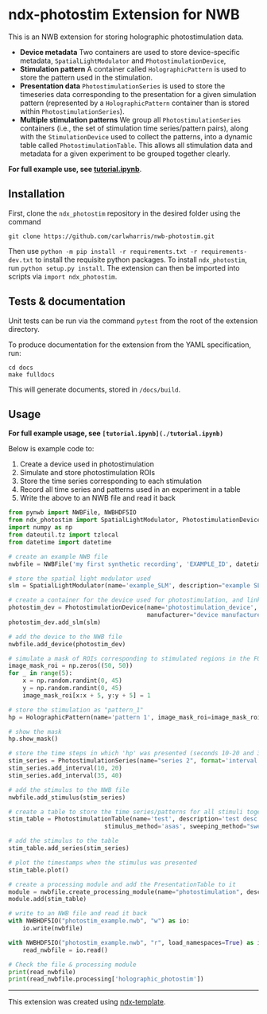 # ndx-photostim Extension for NWB

This is an NWB extension for storing holographic photostimulation data.

* **Device metadata** Two containers are used to store device-specific metadata, `SpatialLightModulator` and `PhotostimulationDevice`,
* **Stimulation pattern** A container called `HolographicPattern` is used to store the pattern used in the stimulation.
* **Presentation data** `PhotostimulationSeries` is used to store the timeseries data corresponding to the presentation for a given simulation pattern
(represented by a `HolographicPattern` container than is stored within `PhotostimulationSeries`).
* **Multiple stimulation patterns** We group all `PhotostimulationSeries` containers (i.e., the set of stimulation time series/pattern pairs), along
with the `StimulationDevice` used to collect the patterns, into a dynamic table called `PhotostimulationTable`. This allows all
stimulation data and metadata for a given experiment to be grouped together clearly.

**For full example use, see [tutorial.ipynb](./tutorial.ipynb)**.

## Installation

First, clone the `ndx_photostim` repository in the desired folder using the command
```angular2svg
git clone https://github.com/carlwharris/nwb-photostim.git
```
Then use `python -m pip install -r requirements.txt -r requirements-dev.txt` to install the requisite
python packages. To install `ndx_photostim`, run `python setup.py install`. The extension can then be imported into 
scripts via `import ndx_photostim`. 

## Tests & documentation

Unit tests can be run via the command `pytest` from the root of the extension directory.

To produce documentation for the extension from the YAML specification, run:
```angular2svg
cd docs
make fulldocs
```
This will generate documents, stored in `/docs/build`.

## Usage

**For full example usage, see `[tutorial.ipynb](./tutorial.ipynb)`**

Below is example code to:
1. Create a device used in photostimulation
2. Simulate and store photostimulation ROIs
3. Store the time series corresponding to each stimulation
4. Record all time series and patterns used in an experiment in a table
5. Write the above to an NWB file and read it back


```python
from pynwb import NWBFile, NWBHDF5IO
from ndx_photostim import SpatialLightModulator, PhotostimulationDevice, HolographicPattern, PhotostimulationSeries, PhotostimulationTable
import numpy as np
from dateutil.tz import tzlocal
from datetime import datetime

# create an example NWB file
nwbfile = NWBFile('my first synthetic recording', 'EXAMPLE_ID', datetime.now(tzlocal()))

# store the spatial light modulator used
slm = SpatialLightModulator(name='example_SLM', description="example SLM", manufacturer="SLM manufacturer", size=[500, 500])

# create a container for the device used for photostimulation, and link the SLM to it
photostim_dev = PhotostimulationDevice(name='photostimulation_device', description="example photostimulation device",
                                       manufacturer="device manufacturer", type='LED', wavelength=320, opsin="example opsin")
photostim_dev.add_slm(slm)

# add the device to the NWB file
nwbfile.add_device(photostim_dev)

# simulate a mask of ROIs corresponding to stimulated regions in the FOV (5 ROIs on a 50x50 pixel image)
image_mask_roi = np.zeros((50, 50))
for _ in range(5):
    x = np.random.randint(0, 45)
    y = np.random.randint(0, 45)
    image_mask_roi[x:x + 5, y:y + 5] = 1

# store the stimulation as "pattern_1"
hp = HolographicPattern(name='pattern 1', image_mask_roi=image_mask_roi)

# show the mask
hp.show_mask()

# store the time steps in which 'hp' was presented (seconds 10-20 and 35-40)
stim_series = PhotostimulationSeries(name="series 2", format='interval',  holographic_pattern=hp)
stim_series.add_interval(10, 20)
stim_series.add_interval(35, 40)

# add the stimulus to the NWB file
nwbfile.add_stimulus(stim_series)

# create a table to store the time series/patterns for all stimuli together, along with experiment-specific parameters
stim_table = PhotostimulationTable(name='test', description='test desc', photostimulation_device=photostim_dev, 
                           stimulus_method='asas', sweeping_method="sweeping_method", time_per_sweep=0.01, num_sweeps=10)

# add the stimulus to the table
stim_table.add_series(stim_series)

# plot the timestamps when the stimulus was presented
stim_table.plot()

# create a processing module and add the PresentationTable to it
module = nwbfile.create_processing_module(name="photostimulation", description="example photostimulation table")
module.add(stim_table)

# write to an NWB file and read it back
with NWBHDF5IO("photostim_example.nwb", "w") as io:
    io.write(nwbfile)

with NWBHDF5IO("photostim_example.nwb", "r", load_namespaces=True) as io:
    read_nwbfile = io.read()

# Check the file & processing module
print(read_nwbfile)
print(read_nwbfile.processing['holographic_photostim'])

```

---



This extension was created using [ndx-template](https://github.com/nwb-extensions/ndx-template).

